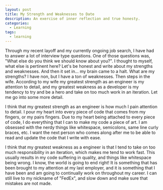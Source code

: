 ```yaml
---
layout: post
title: My Strength and Weaknesses to Date
description: An exercise of inner reflection and true honesty.
categories:
  - Learning
tags:
  - learning
---
```


Through my recent layoff and my currently ongoing job search, I have had to answer a lot of interview type questions. One of those questions was, "What else do you think we should know about you?". I thought to myself, what else is pertinent here? Let's be honest and write about my strengths and weaknesses. And then it set in... my brain came to a halt. What are my strengths? I have non, but I have a ton of weaknesses. Then steps in the wife. According to my wife my greatest strength as an engineer is my attention to detail, and my greatest weakness as a developer is my tendency to try and be a hero and take on too much work in an iteration. Let me go into some more detail.

I think that my greatest strength as an engineer is how much I pain attention to detail. I pour my heart into every piece of code that comes from my fingers, or my pairs fingers. Due to my heart being attached to every piece of code, I do everything that I can to make my code a piece of art. I am obsessed with the nerdy things like whitespace, semicolons, same line curly braces, etc. I want the next person who comes along after me to be able to read and update the code that I write with ease.

I think that my greatest weakness as a engineer is that I tend to take on too much responsibility in an iteration, which makes me tend to work fast. This usually results in my code suffering in quality, and things like whitespace being wrong. I know, the world is going to end right! It is something that has been brought to my attention at my last employer, and it is something that I have been and am going to continually work on throughout my career. I can still live to my nickname of "FedEx", and slow down and make sure that mistakes are not made.
